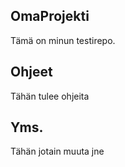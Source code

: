 ## OmaProjekti

Tämä on minun testirepo.

## Ohjeet

Tähän tulee ohjeita

## Yms.

Tähän jotain muuta jne
